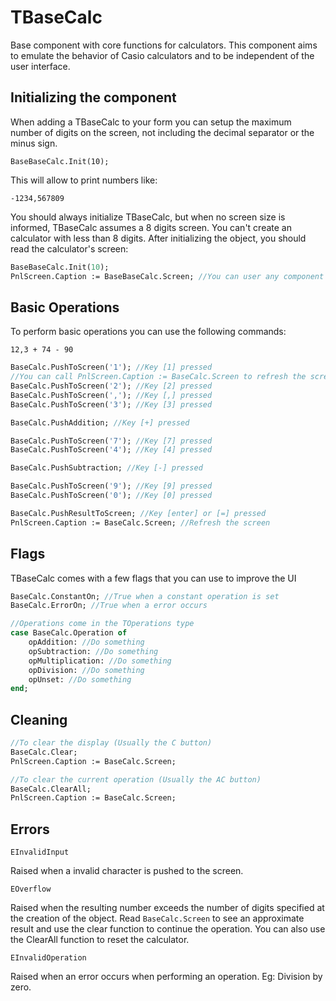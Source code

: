 # TBaseCalc

Base component with core functions for calculators. This component aims to emulate the behavior of Casio calculators and to be independent of the user interface.

## Initializing the component

When adding a TBaseCalc to your form you can setup the maximum number of digits on the screen, not including the decimal separator or the minus sign.

`BaseBaseCalc.Init(10);`

This will allow to print numbers like:

`-1234,567809`

You should always initialize TBaseCalc, but when no screen size is informed, TBaseCalc assumes a 8 digits screen. You can't create an calculator with less than 8 digits. After initializing the object, you should read the calculator's screen:

```pascal
BaseBaseCalc.Init(10);
PnlScreen.Caption := BaseBaseCalc.Screen; //You can user any component to display the value of the calculator's screen.
```

## Basic Operations

To perform basic operations you can use the following commands:

`12,3 + 74 - 90`

```pascal
BaseCalc.PushToScreen('1'); //Key [1] pressed
//You can call PnlScreen.Caption := BaseCalc.Screen to refresh the screen after pushing a value
BaseCalc.PushToScreen('2'); //Key [2] pressed
BaseCalc.PushToScreen(','); //Key [,] pressed
BaseCalc.PushToScreen('3'); //Key [3] pressed

BaseCalc.PushAddition; //Key [+] pressed

BaseCalc.PushToScreen('7'); //Key [7] pressed
BaseCalc.PushToScreen('4'); //Key [4] pressed

BaseCalc.PushSubtraction; //Key [-] pressed

BaseCalc.PushToScreen('9'); //Key [9] pressed
BaseCalc.PushToScreen('0'); //Key [0] pressed

BaseCalc.PushResultToScreen; //Key [enter] or [=] pressed
PnlScreen.Caption := BaseCalc.Screen; //Refresh the screen
```

## Flags

TBaseCalc comes with a few flags that you can use to improve the UI

```pascal
BaseCalc.ConstantOn; //True when a constant operation is set
BaseCalc.ErrorOn; //True when a error occurs

//Operations come in the TOperations type
case BaseCalc.Operation of
    opAddition: //Do something
    opSubtraction: //Do something
    opMultiplication: //Do something
    opDivision: //Do something
    opUnset: //Do something
end;
```

## Cleaning

```pascal
//To clear the display (Usually the C button)
BaseCalc.Clear;
PnlScreen.Caption := BaseCalc.Screen;

//To clear the current operation (Usually the AC button)
BaseCalc.ClearAll;
PnlScreen.Caption := BaseCalc.Screen;
```

## Errors

`EInvalidInput`

Raised when a invalid character is pushed to the screen.

`EOverflow`

Raised when the resulting number exceeds the number of digits specified at the creation of the object. Read `BaseCalc.Screen` to see an approximate result and use the clear function to continue the operation. You can also use the ClearAll function to reset the calculator.

`EInvalidOperation`

Raised when an error occurs when performing an operation. Eg: Division by zero.